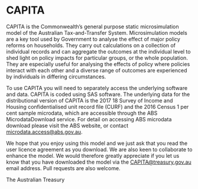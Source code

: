 # CAPITA

CAPITA is the Commonwealth’s general purpose static microsimulation model of the Australian Tax-and-Transfer System. Microsimulation models are a key tool used by Government to analyse the effect of major policy reforms on households. They carry out calculations on a collection of individual records and can aggregate the outcomes at the individual level to shed light on policy impacts for particular groups, or the whole population. They are especially useful for analysing the effects of policy where policies interact with each other and a diverse range of outcomes are experienced by individuals in differing circumstances.

To use CAPITA you will need to separately access the underlying software and data. CAPITA is coded using SAS software. The underlying data for the distributional version of CAPITA is the 2017 18 Survey of Income and Housing confidentialised unit record file (CURF) and the 2016 Census 1 per cent sample microdata, which are accessible through the ABS MicrodataDownload service. For detail on accessing ABS microdata download please visit the ABS website, or contact microdata.access@abs.gov.au.

We hope that you enjoy using this model and we just ask that you read the user licence agreement as you download. We are also keen to collaborate to enhance the model. We would therefore greatly appreciate if you let us know that you have downloaded the model via the CAPITA@treasury.gov.au email address. Pull requests are also welcome.

The Australian Treasury
